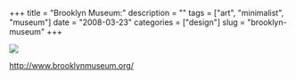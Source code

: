 +++
title = "Brooklyn Museum:"
description = ""
tags = ["art", "minimalist", "museum"]
date = "2008-03-23"
categories = ["design"]
slug = "brooklyn-museum"
+++


 

  <div id="screens-thumbs" class="clearfix">
    <div class="txt-center" id="design-submission"><a href="http://www.brooklynmuseum.org/"><img id='bluga-thumbnail-792' class='bluga-thumbnail large' src='/media/bluga/
wt47f2778aec89d_0.jpg'/></a></div>  
  </div>   
<p><a href="http://www.brooklynmuseum.org/">http://www.brooklynmuseum.org/</a></p>




